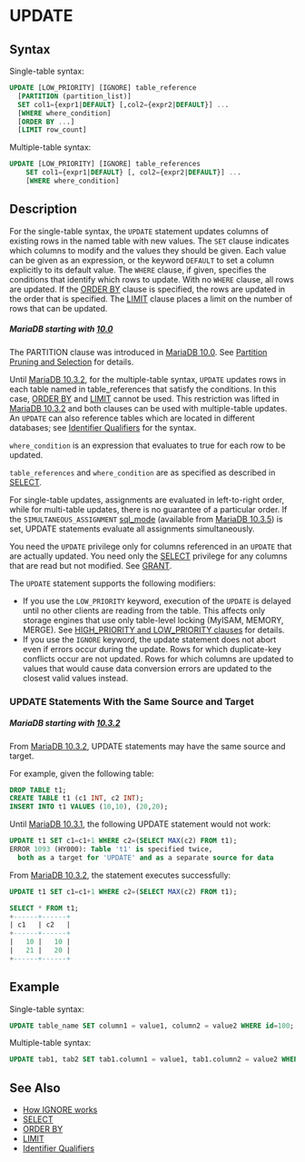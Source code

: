# UPDATE

## Syntax

Single-table syntax:

```sql
UPDATE [LOW_PRIORITY] [IGNORE] table_reference 
  [PARTITION (partition_list)]
  SET col1={expr1|DEFAULT} [,col2={expr2|DEFAULT}] ...
  [WHERE where_condition]
  [ORDER BY ...]
  [LIMIT row_count]
```

Multiple-table syntax:

```sql
UPDATE [LOW_PRIORITY] [IGNORE] table_references
    SET col1={expr1|DEFAULT} [, col2={expr2|DEFAULT}] ...
    [WHERE where_condition]
```

## Description

For the single-table syntax, the `UPDATE` statement updates
columns of existing rows in the named table with new values. The
`SET` clause indicates which columns to modify and the values
they should be given.  Each value can be given as an expression, or the keyword
`DEFAULT` to set a column explicitly to its default value. The
`WHERE` clause, if given, specifies the conditions that identify
which rows to update. With no `WHERE` clause, all rows are
updated. If the [ORDER BY](/sql-statements-structure/sql-statements/data-manipulation/selecting-data/order-by/) clause is specified, the rows are
updated in the order that is specified. The [LIMIT](/sql-statements-structure/sql-statements/data-manipulation/selecting-data/limit/) clause
places a limit on the number of rows that can be updated.

##### MariaDB starting with [10.0](/kb/en/what-is-mariadb-100/)

The PARTITION clause was introduced in [MariaDB 10.0](/kb/en/what-is-mariadb-100/). See [Partition Pruning and Selection](/mariadb-administration/partitioning-tables/partition-pruning-and-selection/) for details.

Until [MariaDB 10.3.2](/kb/en/mariadb-1032-release-notes/), for the multiple-table syntax, `UPDATE` updates rows in each
table named in table_references that satisfy the conditions. In this case,
[ORDER BY](/sql-statements-structure/sql-statements/data-manipulation/selecting-data/order-by/) and [LIMIT](/sql-statements-structure/sql-statements/data-manipulation/selecting-data/limit/) cannot be used. This restriction was lifted in [MariaDB 10.3.2](/kb/en/mariadb-1032-release-notes/) and both clauses can be used with multiple-table updates. An `UPDATE` can also reference tables which are located in different databases; see [Identifier Qualifiers](/sql-statements-structure/sql-language-structure/identifier-qualifiers/) for the syntax.

`where_condition` is an expression that evaluates to true for
each row to be updated.

`table_references` and `where_condition` are as
specified as described in [SELECT](/sql-statements-structure/sql-statements/data-manipulation/selecting-data/select/).

For single-table updates, assignments are evaluated in left-to-right order, while for multi-table updates, there is no guarantee of a particular order. If the `SIMULTANEOUS_ASSIGNMENT` [sql_mode](/mariadb-administration/variables-and-modes/sql-mode/) (available from [MariaDB 10.3.5](/kb/en/mariadb-1035-release-notes/)) is set, UPDATE statements evaluate all assignments simultaneously.

You need the `UPDATE` privilege only for columns referenced in
an `UPDATE` that are actually updated. You need only the
[SELECT](/sql-statements-structure/sql-statements/data-manipulation/selecting-data/select/) privilege for any columns that are read but
not modified. See [GRANT](/sql-statements-structure/sql-statements/account-management-sql-commands/grant/).

The `UPDATE` statement supports the following modifiers:

- If you use the `LOW_PRIORITY` keyword, execution of
  the `UPDATE` is delayed until no other clients are reading from
  the table. This affects only storage engines that use only table-level
  locking (MyISAM, MEMORY, MERGE). See [HIGH_PRIORITY and LOW_PRIORITY clauses](/kb/en/high_priority-and-low_priority-clauses/) for details.
- If you use the `IGNORE` keyword, the update statement does 
  not abort even if errors occur during the update. Rows for which
  duplicate-key conflicts occur are not updated. Rows for which columns are
  updated to values that would cause data conversion errors are updated to the
  closest valid values instead.

### UPDATE Statements With the Same Source and Target

##### MariaDB starting with [10.3.2](/kb/en/mariadb-1032-release-notes/)

From [MariaDB 10.3.2](/kb/en/mariadb-1032-release-notes/), UPDATE statements may have the same source and target.

For example, given the following table:

```sql
DROP TABLE t1;
CREATE TABLE t1 (c1 INT, c2 INT);
INSERT INTO t1 VALUES (10,10), (20,20);
```

Until [MariaDB 10.3.1](/kb/en/mariadb-1031-release-notes/), the following UPDATE statement would not work:

```sql
UPDATE t1 SET c1=c1+1 WHERE c2=(SELECT MAX(c2) FROM t1);
ERROR 1093 (HY000): Table 't1' is specified twice, 
  both as a target for 'UPDATE' and as a separate source for data
```

From [MariaDB 10.3.2](/kb/en/mariadb-1032-release-notes/), the statement executes successfully:

```sql
UPDATE t1 SET c1=c1+1 WHERE c2=(SELECT MAX(c2) FROM t1);

SELECT * FROM t1;
+------+------+
| c1   | c2   |
+------+------+
|   10 |   10 |
|   21 |   20 |
+------+------+
```

## Example

Single-table syntax:

```sql
UPDATE table_name SET column1 = value1, column2 = value2 WHERE id=100;
```

Multiple-table syntax:

```sql
UPDATE tab1, tab2 SET tab1.column1 = value1, tab1.column2 = value2 WHERE tab1.id = tab2.id;
```

## See Also

- [How IGNORE works](/sql-statements-structure/sql-statements/data-manipulation/inserting-loading-data/ignore/)
- [SELECT](/sql-statements-structure/sql-statements/data-manipulation/selecting-data/select/)
- [ORDER BY](/sql-statements-structure/sql-statements/data-manipulation/selecting-data/order-by/)
- [LIMIT](/sql-statements-structure/sql-statements/data-manipulation/selecting-data/limit/)
- [Identifier Qualifiers](/sql-statements-structure/sql-language-structure/identifier-qualifiers/)